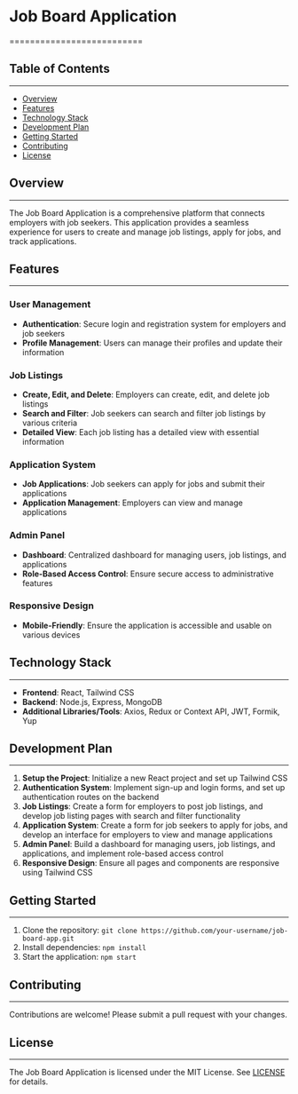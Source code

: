 # Job Board Application
==========================

## Table of Contents
-----------------

* [Overview](#overview)
* [Features](#features)
* [Technology Stack](#technology-stack)
* [Development Plan](#development-plan)
* [Getting Started](#getting-started)
* [Contributing](#contributing)
* [License](#license)

## Overview
------------

The Job Board Application is a comprehensive platform that connects employers with job seekers. This application provides a seamless experience for users to create and manage job listings, apply for jobs, and track applications.

## Features
------------

### User Management

* **Authentication**: Secure login and registration system for employers and job seekers
* **Profile Management**: Users can manage their profiles and update their information

### Job Listings

* **Create, Edit, and Delete**: Employers can create, edit, and delete job listings
* **Search and Filter**: Job seekers can search and filter job listings by various criteria
* **Detailed View**: Each job listing has a detailed view with essential information

### Application System

* **Job Applications**: Job seekers can apply for jobs and submit their applications
* **Application Management**: Employers can view and manage applications

### Admin Panel

* **Dashboard**: Centralized dashboard for managing users, job listings, and applications
* **Role-Based Access Control**: Ensure secure access to administrative features

### Responsive Design

* **Mobile-Friendly**: Ensure the application is accessible and usable on various devices

## Technology Stack
--------------------

* **Frontend**: React, Tailwind CSS
* **Backend**: Node.js, Express, MongoDB
* **Additional Libraries/Tools**: Axios, Redux or Context API, JWT, Formik, Yup

## Development Plan
--------------------

1. **Setup the Project**: Initialize a new React project and set up Tailwind CSS
2. **Authentication System**: Implement sign-up and login forms, and set up authentication routes on the backend
3. **Job Listings**: Create a form for employers to post job listings, and develop job listing pages with search and filter functionality
4. **Application System**: Create a form for job seekers to apply for jobs, and develop an interface for employers to view and manage applications
5. **Admin Panel**: Build a dashboard for managing users, job listings, and applications, and implement role-based access control
6. **Responsive Design**: Ensure all pages and components are responsive using Tailwind CSS

## Getting Started
-------------------

1. Clone the repository: `git clone https://github.com/your-username/job-board-app.git`
2. Install dependencies: `npm install`
3. Start the application: `npm start`

## Contributing
---------------

Contributions are welcome! Please submit a pull request with your changes.

## License
---------

The Job Board Application is licensed under the MIT License. See [LICENSE](LICENSE) for details.

